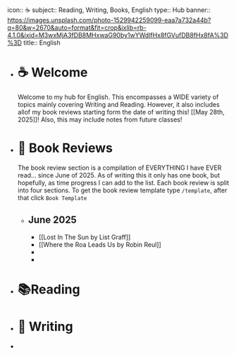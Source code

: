 icon:: ☕️
subject:: Reading, Writing, Books, English
type:: Hub
banner:: https://images.unsplash.com/photo-1529942259099-eaa7a732a44b?q=80&w=2670&auto=format&fit=crop&ixlib=rb-4.1.0&ixid=M3wxMjA3fDB8MHxwaG90by1wYWdlfHx8fGVufDB8fHx8fA%3D%3D
title:: English

- #  ☕️ Welcome
  Welcome to my hub for English. This encompasses a WIDE variety of topics mainly covering Writing and Reading. However, it also includes allof my book reviews starting form the date of writing this! [[May 28th, 2025]]! Also, this may include notes from future classes!
- # 📖 Book Reviews
  The book review section is a compilation of EVERYTHING I have EVER read... since June of 2025. As of writing this it only has one book, but hopefully, as time progress I can add to the list. Each book review is split into four sections. To get the book review template type `/template`, after that click `Book Template`
	- ## June 2025
		- [[Lost In The Sun by List Graff]]
		- [[Where the Roa Leads Us by Robin Reul]]
		-
		-
- # 📚Reading
- # 📝 Writing
-